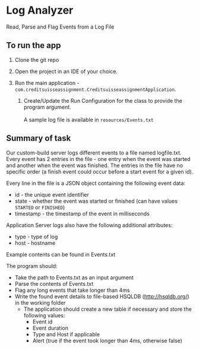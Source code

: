 # Log Analyzer

Read, Parse and Flag Events from a Log File

## To run the app

1. Clone the git repo


2. Open the project in an IDE of your choice.

3. Run the main application - `com.creditsuisseassignment.CreditsuisseassignmentApplication`.
    1. Create/Update the Run Configuration for the class to provide the program argument.<br />
       <br />
       A sample log file is available in `resources/Events.txt`
    

## Summary of task
Our custom-build server logs different events to a file named logfile.txt. Every event has 2 entries in
the file - one entry when the event was started and another when the event was finished. The entries
in the file have no specific order (a finish event could occur before a start event for a given id).

Every line in the file is a JSON object containing the following event data:

* id - the unique event identifier
* state - whether the event was started or finished (can have values `STARTED` or `FINISHED`)
* timestamp - the timestamp of the event in milliseconds

Application Server logs also have the following additional attributes:
* type - type of log
* host - hostname

Example contents can be found in Events.txt

The program should:
* Take the path to Events.txt as an input argument
* Parse the contents of Events.txt
* Flag any long events that take longer than 4ms
* Write the found event details to file-based HSQLDB (http://hsqldb.org/) in the working folder
  * The application should create a new table if necessary and store the following values:
    * Event id
    * Event duration
    * Type and Host if applicable
    * Alert (true if the event took longer than 4ms, otherwise false)